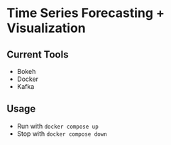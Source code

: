 # Time Series Forecasting + Visualization
## Current Tools
- Bokeh
- Docker
- Kafka

## Usage
- Run with `docker compose up`
- Stop with `docker compose down`
